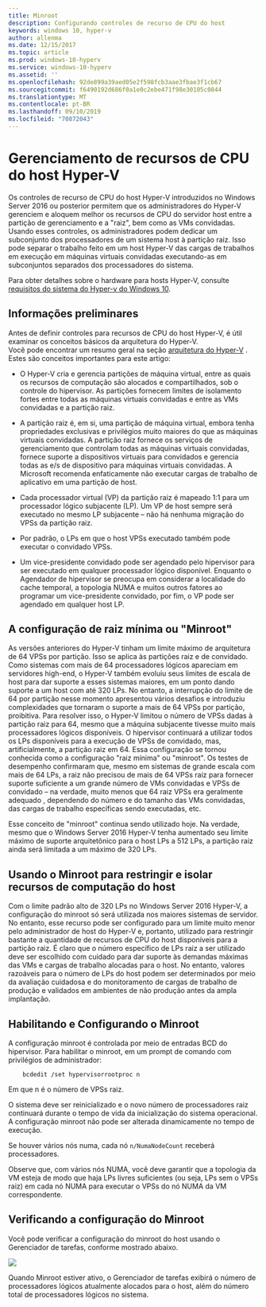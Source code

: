 ```yaml
---
title: Minroot
description: Configurando controles de recurso de CPU do host
keywords: windows 10, hyper-v
author: allenma
ms.date: 12/15/2017
ms.topic: article
ms.prod: windows-10-hyperv
ms.service: windows-10-hyperv
ms.assetid: ''
ms.openlocfilehash: 92de899a39aed05e2f598fcb3aae3fbae3f1cb67
ms.sourcegitcommit: f6490192d686f0a1e0c2ebe471f98e30105c0844
ms.translationtype: MT
ms.contentlocale: pt-BR
ms.lasthandoff: 09/10/2019
ms.locfileid: "70872043"
---
```

# <a name="hyper-v-host-cpu-resource-management"></a>Gerenciamento de recursos de CPU do host Hyper-V

Os controles de recurso de CPU do host Hyper-V introduzidos no Windows Server 2016 ou posterior permitem que os administradores do Hyper-V gerenciem e aloquem melhor os recursos de CPU do servidor host entre a partição de gerenciamento e a "raiz", bem como as VMs convidadas. Usando esses controles, os administradores podem dedicar um subconjunto dos processadores de um sistema host à partição raiz. Isso pode separar o trabalho feito em um host Hyper-V das cargas de trabalhos em execução em máquinas virtuais convidadas executando-as em subconjuntos separados dos processadores do sistema.

Para obter detalhes sobre o hardware para hosts Hyper-V, consulte [requisitos do sistema do Hyper-v do Windows 10](https://docs.microsoft.com/virtualization/hyper-v-on-windows/reference/hyper-v-requirements).

## <a name="background"></a>Informações preliminares

Antes de definir controles para recursos de CPU do host Hyper-V, é útil examinar os conceitos básicos da arquitetura do Hyper-V.  
Você pode encontrar um resumo geral na seção [arquitetura do Hyper-V](https://docs.microsoft.com/windows-server/administration/performance-tuning/role/hyper-v-server/architecture) .
Estes são conceitos importantes para este artigo:

* O Hyper-V cria e gerencia partições de máquina virtual, entre as quais os recursos de computação são alocados e compartilhados, sob o controle do hipervisor.  As partições fornecem limites de isolamento fortes entre todas as máquinas virtuais convidadas e entre as VMs convidadas e a partição raiz.

* A partição raiz é, em si, uma partição de máquina virtual, embora tenha propriedades exclusivas e privilégios muito maiores do que as máquinas virtuais convidadas.  A partição raiz fornece os serviços de gerenciamento que controlam todas as máquinas virtuais convidadas, fornece suporte a dispositivos virtuais para convidados e gerencia todas as e/s de dispositivo para máquinas virtuais convidadas.  A Microsoft recomenda enfaticamente não executar cargas de trabalho de aplicativo em uma partição de host.

* Cada processador virtual (VP) da partição raiz é mapeado 1:1 para um processador lógico subjacente (LP).  Um VP de host sempre será executado no mesmo LP subjacente – não há nenhuma migração do VPSs da partição raiz.  

* Por padrão, o LPs em que o host VPSs executado também pode executar o convidado VPSs.

* Um vice-presidente convidado pode ser agendado pelo hipervisor para ser executado em qualquer processador lógico disponível.  Enquanto o Agendador de hipervisor se preocupa em considerar a localidade do cache temporal, a topologia NUMA e muitos outros fatores ao programar um vice-presidente convidado, por fim, o VP pode ser agendado em qualquer host LP.

## <a name="the-minimum-root-or-minroot-configuration"></a>A configuração de raiz mínima ou "Minroot"

As versões anteriores do Hyper-V tinham um limite máximo de arquitetura de 64 VPSs por partição.  Isso se aplica às partições raiz e de convidado.  Como sistemas com mais de 64 processadores lógicos apareciam em servidores high-end, o Hyper-V também evoluiu seus limites de escala de host para dar suporte a esses sistemas maiores, em um ponto dando suporte a um host com até 320 LPs.  No entanto, a interrupção do limite de 64 por partição nesse momento apresentou vários desafios e introduziu complexidades que tornaram o suporte a mais de 64 VPSs por partição, proibitiva.  Para resolver isso, o Hyper-V limitou o número de VPSs dadas à partição raiz para 64, mesmo que a máquina subjacente tivesse muito mais processadores lógicos disponíveis.  O hipervisor continuará a utilizar todos os LPs disponíveis para a execução de VPSs de convidado, mas, artificialmente, a partição raiz em 64.  Essa configuração se tornou conhecida como a configuração "raiz mínima" ou "minroot".  Os testes de desempenho confirmaram que, mesmo em sistemas de grande escala com mais de 64 LPs, a raiz não precisou de mais de 64 VPSs raiz para fornecer suporte suficiente a um grande número de VMs convidadas e VPSs de convidado – na verdade, muito menos que 64 raiz VPSs era geralmente adequado , dependendo do número e do tamanho das VMs convidadas, das cargas de trabalho específicas sendo executadas, etc.

Esse conceito de "minroot" continua sendo utilizado hoje.  Na verdade, mesmo que o Windows Server 2016 Hyper-V tenha aumentado seu limite máximo de suporte arquitetônico para o host LPs a 512 LPs, a partição raiz ainda será limitada a um máximo de 320 LPs.

## <a name="using-minroot-to-constrain-and-isolate-host-compute-resources"></a>Usando o Minroot para restringir e isolar recursos de computação do host
Com o limite padrão alto de 320 LPs no Windows Server 2016 Hyper-V, a configuração do minroot só será utilizada nos maiores sistemas de servidor.  No entanto, esse recurso pode ser configurado para um limite muito menor pelo administrador de host do Hyper-V e, portanto, utilizado para restringir bastante a quantidade de recursos de CPU do host disponíveis para a partição raiz.  É claro que o número específico de LPs raiz a ser utilizado deve ser escolhido com cuidado para dar suporte às demandas máximas das VMs e cargas de trabalho alocadas para o host.  No entanto, valores razoáveis para o número de LPs do host podem ser determinados por meio da avaliação cuidadosa e do monitoramento de cargas de trabalho de produção e validados em ambientes de não produção antes da ampla implantação.

## <a name="enabling-and-configuring-minroot"></a>Habilitando e Configurando o Minroot

A configuração minroot é controlada por meio de entradas BCD do hipervisor. Para habilitar o minroot, em um prompt de comando com privilégios de administrador:

```
    bcdedit /set hypervisorrootproc n
```
Em que n é o número de VPSs raiz. 

O sistema deve ser reinicializado e o novo número de processadores raiz continuará durante o tempo de vida da inicialização do sistema operacional.  A configuração minroot não pode ser alterada dinamicamente no tempo de execução.

Se houver vários nós numa, cada nó `n/NumaNodeCount` receberá processadores.

Observe que, com vários nós NUMA, você deve garantir que a topologia da VM esteja de modo que haja LPs livres suficientes (ou seja, LPs sem o VPSs raiz) em cada nó NUMA para executar o VPSs do nó NUMA da VM correspondente.

## <a name="verifying-the-minroot-configuration"></a>Verificando a configuração do Minroot

Você pode verificar a configuração do minroot do host usando o Gerenciador de tarefas, conforme mostrado abaixo.

![](./media/minroot-taskman.png)

Quando Minroot estiver ativo, o Gerenciador de tarefas exibirá o número de processadores lógicos atualmente alocados para o host, além do número total de processadores lógicos no sistema.
 
